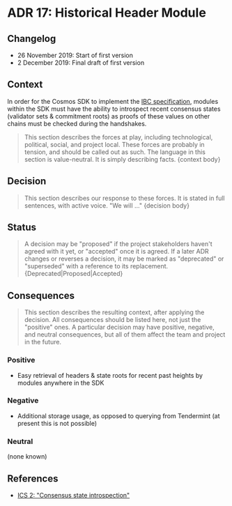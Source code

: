 # ADR 17: Historical Header Module

## Changelog

- 26 November 2019: Start of first version
- 2 December 2019: Final draft of first version

## Context

In order for the Cosmos SDK to implement the [IBC specification](https://github.com/cosmos/ics), modules within the SDK must have the ability to introspect recent consensus states (validator sets & commitment roots) as proofs of these values on other chains must be checked during the handshakes.


> This section describes the forces at play, including technological, political, social, and project local. These forces are probably in tension, and should be called out as such. The language in this section is value-neutral. It is simply describing facts.
> {context body}

## Decision

> This section describes our response to these forces. It is stated in full sentences, with active voice. "We will ..."
> {decision body}

## Status

> A decision may be "proposed" if the project stakeholders haven't agreed with it yet, or "accepted" once it is agreed. If a later ADR changes or reverses a decision, it may be marked as "deprecated" or "superseded" with a reference to its replacement.
> {Deprecated|Proposed|Accepted}

## Consequences

> This section describes the resulting context, after applying the decision. All consequences should be listed here, not just the "positive" ones. A particular decision may have positive, negative, and neutral consequences, but all of them affect the team and project in the future.

### Positive

- Easy retrieval of headers & state roots for recent past heights by modules anywhere in the SDK

### Negative

- Additional storage usage, as opposed to querying from Tendermint (at present this is not possible)

### Neutral

(none known)

## References

- [ICS 2: "Consensus state introspection"](https://github.com/cosmos/ics/tree/master/spec/ics-024-host-requirements#consensus-state-introspection)
